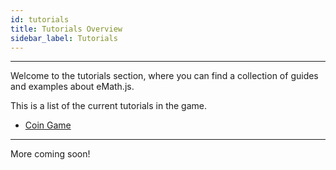 ```yaml
---
id: tutorials
title: Tutorials Overview
sidebar_label: Tutorials
---
```


---

Welcome to the tutorials section, where you can find a collection of guides and examples about eMath.js.

This is a list of the current tutorials in the game.

- [Coin Game](./coinGame/intro)

---

More coming soon!
